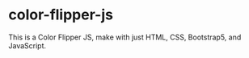 # color-flipper-js
This is a Color Flipper JS, make with just HTML, CSS, Bootstrap5, and JavaScript. 
